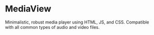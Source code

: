 # MediaView
Minimalistic, robust media player using HTML, JS, and CSS. Compatible with all common types of audio and video files.

